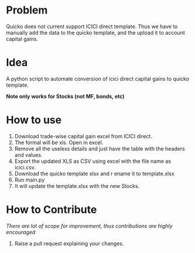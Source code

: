 # Problem

Quicko does not current support ICICI direct template. Thus we have to manually add the data to the quicko template, and the upload it to account capital gains.

# Idea

A python script to automate conversion of icici direct capital gains to quicko template.

**Note only works for Stocks (not MF, bonds, etc)**

# How to use

1. Download trade-wise capital gain excel from ICICI direct.
2. The formal will be xls. Open in excel.
3. Remove all the useless details and just have the table with the headers and values.
4. Export the updated XLS as CSV using excel with the file name as icici.csv.
5. Download the quicko template xlsx and r ename it to template.xlsx  
6. Run main.py
7. It will update the template.xlsx with the new Stocks.

# How to Contribute

_There are lot of scope for improvement, thus contributions are highly encouraged_

1. Raise a pull request explaining your changes.


